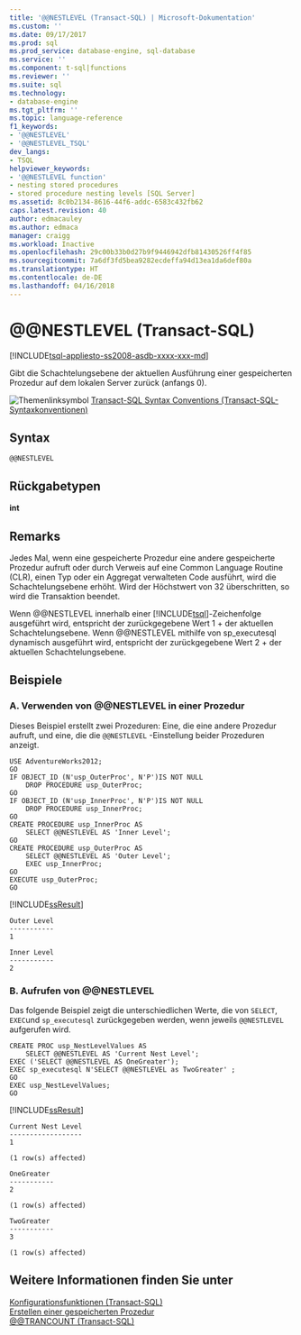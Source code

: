 ```yaml
---
title: '@@NESTLEVEL (Transact-SQL) | Microsoft-Dokumentation'
ms.custom: ''
ms.date: 09/17/2017
ms.prod: sql
ms.prod_service: database-engine, sql-database
ms.service: ''
ms.component: t-sql|functions
ms.reviewer: ''
ms.suite: sql
ms.technology:
- database-engine
ms.tgt_pltfrm: ''
ms.topic: language-reference
f1_keywords:
- '@@NESTLEVEL'
- '@@NESTLEVEL_TSQL'
dev_langs:
- TSQL
helpviewer_keywords:
- '@@NESTLEVEL function'
- nesting stored procedures
- stored procedure nesting levels [SQL Server]
ms.assetid: 8c0b2134-8616-44f6-addc-6583c432fb62
caps.latest.revision: 40
author: edmacauley
ms.author: edmaca
manager: craigg
ms.workload: Inactive
ms.openlocfilehash: 29c00b33b0d27b9f9446942dfb81430526ff4f85
ms.sourcegitcommit: 7a6df3fd5bea9282ecdeffa94d13ea1da6def80a
ms.translationtype: HT
ms.contentlocale: de-DE
ms.lasthandoff: 04/16/2018
---
```

# <a name="x40x40nestlevel-transact-sql"></a>&#x40;&#x40;NESTLEVEL (Transact-SQL)
[!INCLUDE[tsql-appliesto-ss2008-asdb-xxxx-xxx-md](../../includes/tsql-appliesto-ss2008-asdb-xxxx-xxx-md.md)]

  Gibt die Schachtelungsebene der aktuellen Ausführung einer gespeicherten Prozedur auf dem lokalen Server zurück (anfangs 0).  
  
 ![Themenlinksymbol](../../database-engine/configure-windows/media/topic-link.gif "Topic link icon") [Transact-SQL Syntax Conventions (Transact-SQL-Syntaxkonventionen)](../../t-sql/language-elements/transact-sql-syntax-conventions-transact-sql.md)  
  
## <a name="syntax"></a>Syntax  
  
```  
@@NESTLEVEL  
```  
  
## <a name="return-types"></a>Rückgabetypen  
 **int**  
  
## <a name="remarks"></a>Remarks  
 Jedes Mal, wenn eine gespeicherte Prozedur eine andere gespeicherte Prozedur aufruft oder durch Verweis auf eine Common Language Routine (CLR), einen Typ oder ein Aggregat verwalteten Code ausführt, wird die Schachtelungsebene erhöht. Wird der Höchstwert von 32 überschritten, so wird die Transaktion beendet.  
  
 Wenn @@NESTLEVEL innerhalb einer [!INCLUDE[tsql](../../includes/tsql-md.md)]-Zeichenfolge ausgeführt wird, entspricht der zurückgegebene Wert 1 + der aktuellen Schachtelungsebene. Wenn @@NESTLEVEL mithilfe von sp_executesql dynamisch ausgeführt wird, entspricht der zurückgegebene Wert 2 + der aktuellen Schachtelungsebene.  
  
## <a name="examples"></a>Beispiele  
  
### <a name="a-using-nestlevel-in-a-procedure"></a>A. Verwenden von @@NESTLEVEL in einer Prozedur  
 Dieses Beispiel erstellt zwei Prozeduren: Eine, die eine andere Prozedur aufruft, und eine, die die `@@NESTLEVEL` -Einstellung beider Prozeduren anzeigt.  
  
```  
USE AdventureWorks2012;  
GO  
IF OBJECT_ID (N'usp_OuterProc', N'P')IS NOT NULL  
    DROP PROCEDURE usp_OuterProc;  
GO  
IF OBJECT_ID (N'usp_InnerProc', N'P')IS NOT NULL  
    DROP PROCEDURE usp_InnerProc;  
GO  
CREATE PROCEDURE usp_InnerProc AS   
    SELECT @@NESTLEVEL AS 'Inner Level';  
GO  
CREATE PROCEDURE usp_OuterProc AS   
    SELECT @@NESTLEVEL AS 'Outer Level';  
    EXEC usp_InnerProc;  
GO  
EXECUTE usp_OuterProc;  
GO  
```  
  
 [!INCLUDE[ssResult](../../includes/ssresult-md.md)]  
  
 ```
Outer Level  
-----------  
1  
  
Inner Level  
-----------  
2
```  
  
### <a name="b-calling-nestlevel"></a>B. Aufrufen von @@NESTLEVEL  
 Das folgende Beispiel zeigt die unterschiedlichen Werte, die von `SELECT`, `EXEC`und `sp_executesql` zurückgegeben werden, wenn jeweils `@@NESTLEVEL` aufgerufen wird.  
  
```  
CREATE PROC usp_NestLevelValues AS  
    SELECT @@NESTLEVEL AS 'Current Nest Level';  
EXEC ('SELECT @@NESTLEVEL AS OneGreater');   
EXEC sp_executesql N'SELECT @@NESTLEVEL as TwoGreater' ;  
GO  
EXEC usp_NestLevelValues;  
GO  
```  
  
 [!INCLUDE[ssResult](../../includes/ssresult-md.md)]  
  
 ```
Current Nest Level  
------------------  
1  
  
(1 row(s) affected)  
  
OneGreater  
-----------  
2  
  
(1 row(s) affected)  
  
TwoGreater  
-----------  
3  
  
(1 row(s) affected)
```  
  
## <a name="see-also"></a>Weitere Informationen finden Sie unter  
 [Konfigurationsfunktionen (Transact-SQL)](../../t-sql/functions/configuration-functions-transact-sql.md)   
 [Erstellen einer gespeicherten Prozedur](../../relational-databases/stored-procedures/create-a-stored-procedure.md)   
 [@@TRANCOUNT &#40;Transact-SQL&#41;](../../t-sql/functions/trancount-transact-sql.md)  
  
  
